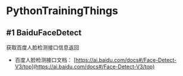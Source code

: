 # PythonTrainingThings
## #1 BaiduFaceDetect

获取百度人脸检测接口信息返回
- 百度人脸检测接口文档：
[https://ai.baidu.com/docs#/Face-Detect-V3/top](https://ai.baidu.com/docs#/Face-Detect-V3/top)
